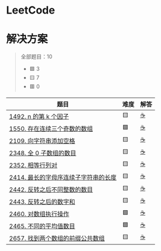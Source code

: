 # LeetCode
# 解决方案
> 全部题目：10
> - 🟩 3
> - 🟨 7
> - 🟥 0

|题目|难度|解答|
|---|---|---|
[1492. n 的第 k 个因子](https://github.com/xzqn-zcn/LeetCode/blob/master/Text_likou/src/com/xzqn/likou7/demo130.java)|🟨|[☕](Text_likou/src/com/xzqn/likou7/demo130.java)|
[1550. 存在连续三个奇数的数组](https://github.com/xzqn-zcn/LeetCode/blob/master/Text_likou/src/com/xzqn/likou7/demo128.java)|🟩|[☕](Text_likou/src/com/xzqn/likou7/demo128.java)|
[2109. 向字符串添加空格](https://github.com/xzqn-zcn/LeetCode/blob/master/Text_likou/src/com/xzqn/likou7/demo124.java)|🟨|[☕](Text_likou/src/com/xzqn/likou7/demo124.java)|
[2348. 全 0 子数组的数目](https://github.com/xzqn-zcn/LeetCode/blob/master/Text_likou/src/com/xzqn/likou7/demo125.java)|🟨|[☕](Text_likou/src/com/xzqn/likou7/demo125.java)|
[2352. 相等行列对](https://github.com/xzqn-zcn/LeetCode/blob/master/Text_likou/src/com/xzqn/likou7/demo134.java)|🟨|[☕](Text_likou/src/com/xzqn/likou7/demo134.java)|
[2414. 最长的字母序连续子字符串的长度](https://github.com/xzqn-zcn/LeetCode/blob/master/Text_likou/src/com/xzqn/likou7/demo127.java)|🟨|[☕](Text_likou/src/com/xzqn/likou7/demo127.java)|
[2442. 反转之后不同整数的数目](https://github.com/xzqn-zcn/LeetCode/blob/master/Text_likou/src/com/xzqn/likou7/demo126.java)|🟨|[☕](Text_likou/src/com/xzqn/likou7/demo126.java)|
[2443. 反转之后的数字和](https://github.com/xzqn-zcn/LeetCode/blob/master/Text_likou/src/com/xzqn/likou7/demo122.java)|🟨|[☕](Text_likou/src/com/xzqn/likou7/demo122.java)|
[2460. 对数组执行操作](https://github.com/xzqn-zcn/LeetCode/blob/master/Text_likou/src/com/xzqn/likou7/demo133.java)|🟩|[☕](Text_likou/src/com/xzqn/likou7/demo133.java)|
[2465. 不同的平均值数目](https://github.com/xzqn-zcn/LeetCode/blob/master/Text_likou/src/com/xzqn/likou7/demo131.java)|🟩|[☕](Text_likou/src/com/xzqn/likou7/demo131.java)|
[2657. 找到两个数组的前缀公共数组](https://github.com/xzqn-zcn/LeetCode/blob/master/Text_likou/src/com/xzqn/likou7/demo123.java)|🟨|[☕](Text_likou/src/com/xzqn/likou7/demo123.java)|
